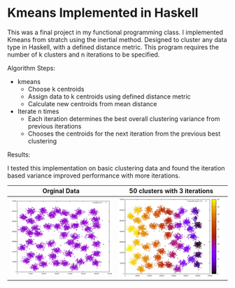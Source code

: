 # Kmeans Implemented in Haskell

This was a final project in my functional programming class. 
I implemented Kmeans from stratch using the inertial method.
Designed to cluster any data type in Haskell, with a defined distance metric.
This program requires the number of k clusters and n iterations to be specified.

Algorithm Steps:
- kmeans
  - Choose k centroids 
  - Assign data to k centroids using defined distance metric 
  - Calculate new centroids from mean distance
- Iterate n times 
  - Each iteration determines the best overall clustering variance from previous iterations 
  - Chooses the centroids for the next iteration from the previous best clustering

Results:

I tested this implementation on basic clustering data and found the iteration based variance improved performance with more iterations.

Orginal Data               |  50 clusters with 3 iterations
:-------------------------:|:-------------------------:
![](https://github.com/davidavzP/kmeans_haskell/blob/main/output_images/images/original_data.jpg) | ![](https://github.com/davidavzP/kmeans_haskell/blob/main/output_images/images/kmeans_50_var.jpg)



